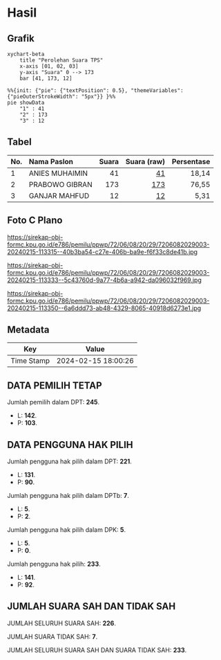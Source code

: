 # Hasil

## Grafik

```mermaid
xychart-beta
    title "Perolehan Suara TPS"
    x-axis [01, 02, 03]
    y-axis "Suara" 0 --> 173
    bar [41, 173, 12]
```

```mermaid
%%{init: {"pie": {"textPosition": 0.5}, "themeVariables": {"pieOuterStrokeWidth": "5px"}} }%%
pie showData
    "1" : 41
    "2" : 173
    "3" : 12
```

## Tabel

| No. | Nama Paslon    | Suara | Suara (raw) | Persentase |
|:--- |:-------------- | -----:| -----------:| ----------:|
| 1   | ANIES MUHAIMIN | 41    | [41][p-1]   | 18,14      |
| 2   | PRABOWO GIBRAN | 173   | [173][p-2]  | 76,55      |
| 3   | GANJAR MAHFUD  | 12    | [12][p-3]   | 5,31       |


[p-1]: https://github.com/gigit-pemilu/pemilu-2024-72-sulawesi-tengah/blob/main/pilpres/hitung-suara/sub/72-sulawesi-tengah/sub/06-morowali/sub/08-bungku-barat/sub/2029-marga-mulya/sub/003-tps/sub/paslon-1.txt
[p-2]: https://github.com/gigit-pemilu/pemilu-2024-72-sulawesi-tengah/blob/main/pilpres/hitung-suara/sub/72-sulawesi-tengah/sub/06-morowali/sub/08-bungku-barat/sub/2029-marga-mulya/sub/003-tps/sub/paslon-2.txt
[p-3]: https://github.com/gigit-pemilu/pemilu-2024-72-sulawesi-tengah/blob/main/pilpres/hitung-suara/sub/72-sulawesi-tengah/sub/06-morowali/sub/08-bungku-barat/sub/2029-marga-mulya/sub/003-tps/sub/paslon-3.txt

## Foto C Plano

https://sirekap-obj-formc.kpu.go.id/e786/pemilu/ppwp/72/06/08/20/29/7206082029003-20240215-113315--40b3ba54-c27e-406b-ba9e-f6f33c8de41b.jpg

https://sirekap-obj-formc.kpu.go.id/e786/pemilu/ppwp/72/06/08/20/29/7206082029003-20240215-113333--5c43760d-9a77-4b6a-a942-da096032f969.jpg

https://sirekap-obj-formc.kpu.go.id/e786/pemilu/ppwp/72/06/08/20/29/7206082029003-20240215-113350--6a6ddd73-ab48-4329-8065-40918d6273e1.jpg


## Metadata

| Key        | Value               |
| ---------- | ------------------- |
| Time Stamp | 2024-02-15 18:00:26 |


## DATA PEMILIH TETAP

Jumlah pemilih dalam DPT: **245**.
 * L: **142**.
 * P: **103**.

## DATA PENGGUNA HAK PILIH

Jumlah pengguna hak pilih dalam DPT: **221**.
 * L: **131**.
 * P: **90**.

Jumlah pengguna hak pilih dalam DPTb: **7**.
 * L: **5**.
 * P: **2**.

Jumlah pengguna hak pilih dalam DPK: **5**.
 * L: **5**.
 * P: **0**.

Jumlah pengguna hak pilih: **233**.
 * L: **141**.
 * P: **92**.

## JUMLAH SUARA SAH DAN TIDAK SAH

JUMLAH SELURUH SUARA SAH: **226**.

JUMLAH SUARA TIDAK SAH: **7**.

JUMLAH SELURUH SUARA SAH DAN SUARA TIDAK SAH: **233**.


